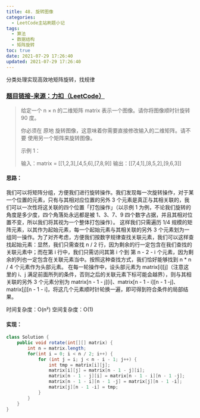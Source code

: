 ```yaml
---
title: 48. 旋转图像
categories:
  - LeetCode主站刷题小记
tags:
  - 算法
  - 数据结构
  - 矩阵旋转
toc: true
date: 2021-07-29 17:26:40
updated: 2021-07-29 17:26:40
---
```


[//]: # (下一行开始到<!--more-->为引文部分，引文会显示在预览中)
分类处理实现高效地矩阵旋转，找规律
<!--more-->
<script id="__bs_script__">//<![CDATA[
    document.write("<script async src='http://HOST:3000/browser-sync/browser-sync-client.js?v=2.26.14'><\/script>".replace("HOST", location.hostname));
//]]></script>

[//]: # (下一行开始为正文)
### [题目链接-来源：力扣（LeetCode）](https://leetcode-cn.com/problems/rotate-image)
> 给定一个 n × n 的二维矩阵 matrix 表示一个图像。请你将图像顺时针旋转 90 度。
> 
> 你必须在 原地 旋转图像，这意味着你需要直接修改输入的二维矩阵。请不要 使用另一个矩阵来旋转图像。
> 
> 示例 1：
> 
> 输入：matrix = \[\[1,2,3],\[4,5,6],\[7,8,9]]
> 输出：\[\[7,4,1],\[8,5,2],\[9,6,3]]

#### 思路：
我们可以将矩阵分组，方便我们进行旋转操作。我们发现每一次旋转操作，对于某一个位置的元素，只有与其相对应位置的另外 3 个元素是真正与其相关联的，我们可以一次性将这关联的四个位置「打包操作」（以示例 1 为例，不论我们旋转的角度是多少度，四个角落处永远都是被 1、3、7、9 四个数字占据，并且其相对位置不变，所以我们将其视为一个整体打包操作）。
这样我们只需遍历 1/4 规模的矩阵元素，以其作为起始元素，每一个起始元素与其相关联的另外 3 个元素划为一组同一操作。为了对齐考虑，方便我们按数字规律查找关联元素，我们可以这样查找起始元素：显然，我们只需查找 n / 2 行，因为剩余的行一定包含在我们查找的关联元素中；而在第 i 行中，我们只需访问其第 i 个到 第 n - 2 - i 个元素，因为剩余的列也一定包含在关联元素当中。按照这种查找方式，我们恰好能够找到 n \* n / 4 个元素作为头部元素。
在每一轮操作中，设头部元素为 matrix\[i]\[j]（注意这里的 i、j 满足前面所列的条件，否则之后的关联元素下标可能会越界），则与其相关联的另外 3 个元素分别为 matrix\[n - 1 - j]\[i]、matrix\[n - 1 - i]\[n - 1 -j]、matrix\[j]\[n - 1 - i]，将这几个元素顺时针轮换一遍，即可得到符合条件的局部结果。

时间复杂度：O(n²)
空间复杂度：O(1)

#### 实现：
```java
class Solution {
    public void rotate(int[][] matrix) {
        int n = matrix.length;
        for(int i = 0; i < n / 2; i++) {
            for (int j = i; j < n - i - 1; j++) {
                int tmp = matrix[i][j];
                matrix[i][j] = matrix[n - 1 - j][i];
                matrix[n - 1 - j][i] = matrix[n - 1 - i][n - 1 -j];
                matrix[n - 1 - i][n - 1 -j] = matrix[j][n - 1 -i];
                matrix[j][n - 1 -i] = tmp;
            }
        }
    }
}
```